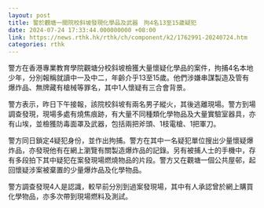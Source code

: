 ```yaml
---
layout: post
title: 警於觀塘一間院校斜坡發現化學品及武器　拘4名13至15歲疑犯
date: 2024-07-24 17:33:44.000000000 +08:00
link: https://news.rthk.hk/rthk/ch/component/k2/1762991-20240724.htm
categories: rthk
---
```


警方在香港專業教育學院觀塘分校斜坡檢獲大量懷疑化學品的案件，拘捕4名本地少年，分別報稱就讀中一及中二，年齡介乎13至15歲。他們涉嫌串謀製造及管有爆炸品、無牌藏有槍械等罪名，其中1人懷疑有三合會背景。

警方表示，昨日下午接報，該院校斜坡有兩名男子縱火，其後逃離現場。警方到場調查發現，現場多處有燒焦痕跡，有大量不同種類化學物品及大量實驗室器具，亦有山埃，並檢獲防毒面罩及武器，包括兩把斧頭、1枝電槍、1把軍刀。

警方同日鎖定4疑犯身份，並作出拘捕。警方在其中一名疑犯單位搜出少量懷疑爆炸品，亦發現他有在網上瀏覽有關製造爆炸品的記錄。另有被捕人士的手機中，存有多段拍下其中疑犯在案發現場燃燒物品的片段。警方又在觀塘一個公共屋邨，起回懷疑涉案被棄置的少量爆炸品及化學物品。

警方調查發現4人是認識，較早前分別到過案發現場，其中有人承認曾於網上購買化學物品，亦多次帶到現場燃料及測試。
